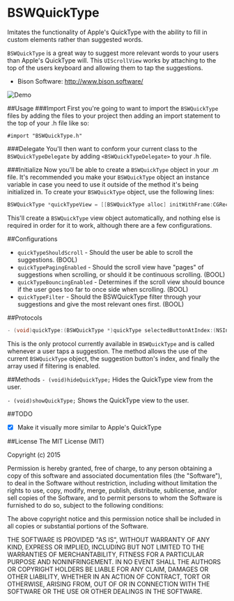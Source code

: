 # BSWQuickType
Imitates the functionality of Apple's QuickType with the ability to fill in custom elements rather than suggested words.

`BSWQuickType` is a great way to suggest more relevant words to your users than Apple's QuickType will. This `UIScrollView` works by attaching to the top of the users keyboard and allowing them to tap the suggestions.

- Bison Software: http://www.bison.software/

![Demo](https://i.imgur.com/SxGWtcf.gif)

##Usage
###Import
First you're going to want to import the `BSWQuickType` files by adding the files to your project then adding an import statement to the top of your .h file like so:

`#import "BSWQuickType.h"`

###Delegate
You'll then want to conform your current class to the `BSWQuickTypeDelegate` by adding `<BSWQuickTypeDelegate>` to your .h file.

###Initialize
Now you'll be able to create a `BSWQuickType` object in your .m file. It's recommended you make your `BSWQuickType` object an instance variable in case you need to use it outside of the method it's being initialized in. To create your `BSWQuickType` object, use the following lines:

```objective-c
BSWQuickType *quickTypeView = [[BSWQuickType alloc] initWithFrame:CGRectMake(0, 0, self.view.frame.size.width, 36) suggestionArray:@[@"Text", @"For", @"You"] filterSuggestions:YES onTextField:_demoTextField];
```

This'll create a `BSWQuickType` view object automatically, and nothing else is required in order for it to work, although there are a few configurations.

##Configurations
- `quickTypeShouldScroll` - Should the user be able to scroll the suggestions. (BOOL)
- `quickTypePagingEnabled` - Should the scroll view have "pages" of suggestions when scrolling, or should it be continuous scrolling. (BOOL)
- `quickTypeBouncingEnabled` - Determines if the scroll view should bounce if the user goes too far to once side when scrolling. (BOOL)
- `quickTypeFilter` - Should the BSWQuickType filter through your suggestions and give the most relevant ones first. (BOOL)

##Protocols
```objective-c
- (void)quickType:(BSWQuickType *)quickType selectedButtonAtIndex:(NSInteger)buttonIndex withArray:(NSArray *)resultsArray;
```

This is the only protocol currently available in `BSWQuickType` and is called whenever a user taps a suggestion. The method allows the use of the current `BSWQuickType` object, the suggestion button's index, and finally the array used if filtering is enabled.

##Methods
```- (void)hideQuickType;```
Hides the QuickType view from the user.

```- (void)showQuickType;```
Shows the QuickType view to the user.

##TODO
- [x] Make it visually more similar to Apple's QuickType

##License
The MIT License (MIT)

Copyright (c) 2015 

Permission is hereby granted, free of charge, to any person obtaining a copy
of this software and associated documentation files (the "Software"), to deal
in the Software without restriction, including without limitation the rights
to use, copy, modify, merge, publish, distribute, sublicense, and/or sell
copies of the Software, and to permit persons to whom the Software is
furnished to do so, subject to the following conditions:

The above copyright notice and this permission notice shall be included in all
copies or substantial portions of the Software.

THE SOFTWARE IS PROVIDED "AS IS", WITHOUT WARRANTY OF ANY KIND, EXPRESS OR
IMPLIED, INCLUDING BUT NOT LIMITED TO THE WARRANTIES OF MERCHANTABILITY,
FITNESS FOR A PARTICULAR PURPOSE AND NONINFRINGEMENT. IN NO EVENT SHALL THE
AUTHORS OR COPYRIGHT HOLDERS BE LIABLE FOR ANY CLAIM, DAMAGES OR OTHER
LIABILITY, WHETHER IN AN ACTION OF CONTRACT, TORT OR OTHERWISE, ARISING FROM,
OUT OF OR IN CONNECTION WITH THE SOFTWARE OR THE USE OR OTHER DEALINGS IN THE
SOFTWARE.
